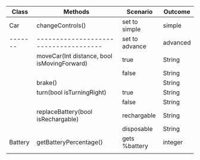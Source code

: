 | Class    | Methods                                     | Scenario       | Outcome  |
|----------|---------------------------------------------|----------------|----------|
| Car      | changeControls()                            | set to simple  | simple   |
| -------  | -------------------------------------       | set to advance | advanced |
|          | moveCar(Int distance, bool isMovingForward) | true           | String   |
|          |                                             | false          | String   |
|          | brake()                                     |                | String   |
|          | turn(bool isTurningRight)                   | true           | String   |
|          |                                             | false          | String   |
|          | replaceBattery(bool isRechargable)          | rechargable    | String   |
|          |                                             | disposable     | String   |
| Battery  | getBatteryPercentage()                      | gets %battery  | integer  |
|          |                                             |                |          |
